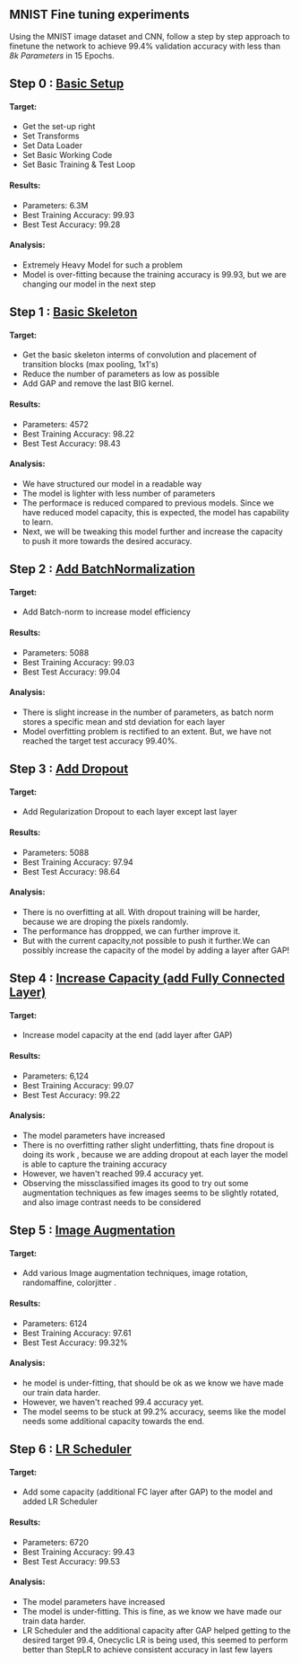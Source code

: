 ## MNIST Fine tuning experiments

Using the MNIST image dataset and CNN, follow a step by step approach to finetune the network to achieve 99.4% validation accuracy with less than _8k Parameters_ in 15 Epochs.

## Step 0 : [Basic Setup](https://github.com/gkdivya/EVA/blob/main/5_CodingDrillDown/Experiments/MNIST_Step%200_BasicSetup.ipynb)

#### Target:

- Get the set-up right
- Set Transforms
- Set Data Loader
- Set Basic Working Code
- Set Basic Training  & Test Loop

#### Results:

- Parameters: 6.3M
- Best Training Accuracy: 99.93
- Best Test Accuracy: 99.28

#### Analysis:

- Extremely Heavy Model for such a problem
- Model is over-fitting because the training accuracy is 99.93, but we are changing our model in the next step

## Step 1 : [Basic Skeleton](https://github.com/gkdivya/EVA/blob/main/5_CodingDrillDown/Experiments/MNIST_Step%201_BasicSkeleton.ipynb)

#### Target:

- Get the basic skeleton interms of convolution and placement of transition blocks (max pooling, 1x1's)
- Reduce the number of parameters as low as possible
- Add GAP and remove the last BIG kernel.

#### Results:

- Parameters: 4572
- Best Training Accuracy: 98.22
- Best Test Accuracy: 98.43

#### Analysis:

- We have structured our model in a readable way
- The model is lighter with less number of parameters 
- The performace is reduced compared to previous models. Since we have reduced model capacity, this is expected, the model has capability to learn.   
- Next, we will be tweaking this model further and increase the capacity to push it more towards the desired accuracy.

## Step 2 : [Add BatchNormalization](https://github.com/gkdivya/EVA/blob/main/5_CodingDrillDown/Experiments/MNIST_Step%202_Batch_Normalization.ipynb)

#### Target:

- Add Batch-norm to increase model efficiency

#### Results:

- Parameters: 5088
- Best Training Accuracy: 99.03
- Best Test Accuracy: 99.04

#### Analysis:

- There is slight increase in the number of parameters, as batch norm stores a specific mean and std deviation for each layer
- Model overfitting problem is rectified to an extent. But, we have not reached the target test accuracy 99.40%.

## Step 3 : [Add Dropout](https://github.com/gkdivya/EVA/blob/main/5_CodingDrillDown/Experiments/MNIST_Step%203_Dropout.ipynb)

#### Target:

-  Add Regularization Dropout to each layer except last layer

#### Results:

- Parameters: 5088	
- Best Training Accuracy: 97.94
- Best Test Accuracy: 98.64

#### Analysis:

- There is no overfitting at all. With dropout training will be harder, because we are droping the pixels randomly.
- The performance has droppped, we can further improve it.
- But with the current capacity,not possible to push it further.We can possibly increase the capacity of the model by adding a layer after GAP!

## Step 4 : [Increase Capacity (add Fully Connected Layer)](https://github.com/divya-r-kamat/DeepVision/blob/main/CNN%20Optimization/MNIST_IncreaseCapacity_Step6.ipynb)

#### Target:

- Increase model capacity at the end (add layer after GAP)

#### Results:

- Parameters: 6,124
- Best Training Accuracy: 99.07
- Best Test Accuracy: 99.22

#### Analysis:

- The model parameters have increased
- There is no overfitting rather slight underfitting, thats fine dropout is doing its work , because we are adding dropout at each layer the model is able to capture the training accuracy
- However, we haven't reached 99.4 accuracy yet.
- Observing the missclassified images its good to try out some augmentation techniques as few images seems to be slightly rotated, and also image contrast needs to be considered

## Step 5 : [Image Augmentation](https://github.com/gkdivya/EVA/blob/main/5_CodingDrillDown/Experiments/MNIST_Step%205_Augmentation.ipynb)

#### Target:

- Add various Image augmentation techniques, image rotation, randomaffine, colorjitter .

#### Results:

- Parameters: 6124
- Best Training Accuracy: 97.61
- Best Test Accuracy: 99.32%

#### Analysis:

- he model is under-fitting, that should be ok as we know we have made our train data harder. 
- However, we haven't reached 99.4 accuracy yet.
- The model seems to be stuck at 99.2% accuracy, seems like the model needs some additional capacity towards the end.

## Step 6 : [LR Scheduler](https://github.com/gkdivya/EVA/blob/main/5_CodingDrillDown/Experiments/MNIST_Step%206_LRScheduler.ipynb)

#### Target:

- Add some capacity (additional FC layer after GAP) to the model and added LR Scheduler

#### Results:

- Parameters: 6720
- Best Training Accuracy: 99.43
- Best Test Accuracy: 99.53

#### Analysis:

- The model parameters have increased
- The model is under-fitting. This is fine, as we know we have made our train data harder.  
- LR Scheduler and the additional capacity after GAP helped getting to the desired target 99.4, Onecyclic LR is being used, this seemed to perform better than StepLR to achieve consistent accuracy in last few layers
